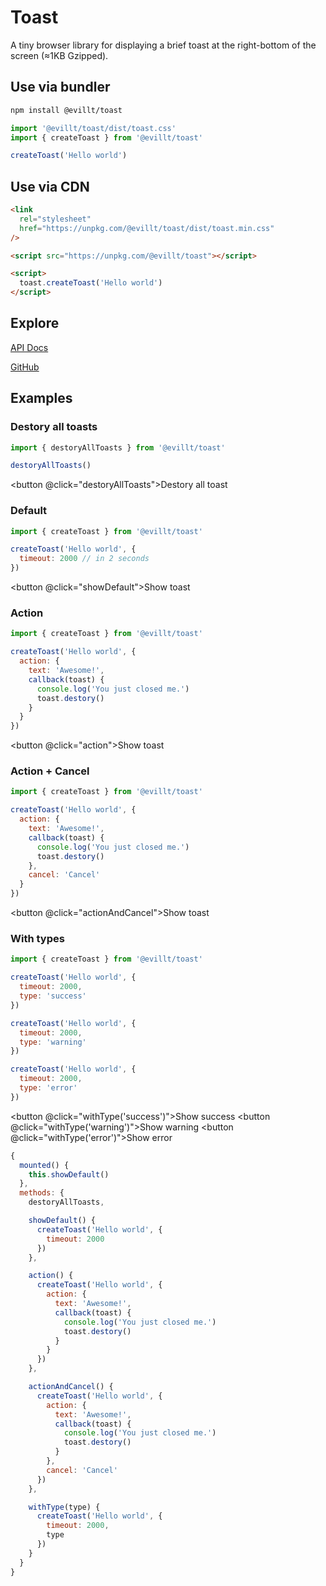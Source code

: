 # Toast

A tiny browser library for displaying a brief toast at the right-bottom of the screen (≈1KB Gzipped).

## Use via bundler

```bash
npm install @evillt/toast
```

```js
import '@evillt/toast/dist/toast.css'
import { createToast } from '@evillt/toast'

createToast('Hello world')
```

## Use via CDN

```html
<link
  rel="stylesheet"
  href="https://unpkg.com/@evillt/toast/dist/toast.min.css"
/>

<script src="https://unpkg.com/@evillt/toast"></script>

<script>
  toast.createToast('Hello world')
</script>
```

## Explore

<a href="/docs/">API Docs</a>

[GitHub](https://github.com/evillt/toast)

## Examples

### Destory all toasts

```js
import { destoryAllToasts } from '@evillt/toast'

destoryAllToasts()
```

<button @click="destoryAllToasts">Destory all toast</button>

### Default

```js
import { createToast } from '@evillt/toast'

createToast('Hello world', {
  timeout: 2000 // in 2 seconds
})
```

<button @click="showDefault">Show toast</button>

### Action

```js
import { createToast } from '@evillt/toast'

createToast('Hello world', {
  action: {
    text: 'Awesome!',
    callback(toast) {
      console.log('You just closed me.')
      toast.destory()
    }
  }
})
```

<button @click="action">Show toast</button>

### Action + Cancel

```js
import { createToast } from '@evillt/toast'

createToast('Hello world', {
  action: {
    text: 'Awesome!',
    callback(toast) {
      console.log('You just closed me.')
      toast.destory()
    },
    cancel: 'Cancel'
  }
})
```

<button @click="actionAndCancel">Show toast</button>

### With types

```js
import { createToast } from '@evillt/toast'

createToast('Hello world', {
  timeout: 2000,
  type: 'success'
})

createToast('Hello world', {
  timeout: 2000,
  type: 'warning'
})

createToast('Hello world', {
  timeout: 2000,
  type: 'error'
})
```

<button @click="withType('success')">Show success</button>
<button @click="withType('warning')">Show warning</button>
<button @click="withType('error')">Show error</button>

```js { mixin: true }
{
  mounted() {
    this.showDefault()
  },
  methods: {
    destoryAllToasts,

    showDefault() {
      createToast('Hello world', {
        timeout: 2000
      })
    },

    action() {
      createToast('Hello world', {
        action: {
          text: 'Awesome!',
          callback(toast) {
            console.log('You just closed me.')
            toast.destory()
          }
        }
      })
    },

    actionAndCancel() {
      createToast('Hello world', {
        action: {
          text: 'Awesome!',
          callback(toast) {
            console.log('You just closed me.')
            toast.destory()
          }
        },
        cancel: 'Cancel'
      })
    },

    withType(type) {
      createToast('Hello world', {
        timeout: 2000,
        type
      })
    }
  }
}
```
